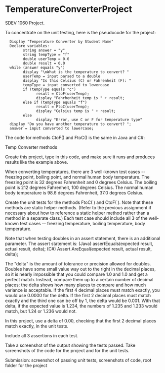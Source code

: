 # TemperatureConverterProject
SDEV 1060 Project.

To concentrate on the unit testing, here is the pseudocode for the project:

      Display "Temperature Converter by Student Name"
      Declare variables:
            string answer = "y"
            string tempType = "f"
            double userTemp = 0.0
            double result = 0.0
      while (answer equals "y")
            display "\nWhat is the temperature to convert? "
            userTemp = input parsed to a double
            display "Is this Celsius (C) or Fahrenheit (F): "
            tempType = input converted to lowercase
            if (tempType equals "c")
                  result = CtoF(userTemp);
                  display "Fahrhenheit temp is " + result;
            else if (tempType equals "f")
                  result = FtoC(userTemp);
                  display "Celsius temp is " + result;
            else
                  display "Error, use C or F for temperature type"
      display "Do you have another temperature to convert? ";
      answer = input converted to lowercase;


The code for methods CtoF() and FtoC() is the same in Java and C#:

Temp Converter methods

 

Create this project, type in this code, and make sure it runs and produces results like the example above.

When converting temperatures, there are 3 well-known test cases -- freezing point, boiling point, and normal human body temperature. The freezing point is 32 degrees Fahrenheit and 0 degrees Celsius. The boiling point is 212 degrees Fahrenheit, 100 degrees Celsius. The normal human body temperature is 98.6 degrees Fahrenheit, 37.0 degrees Celsius.

Create the unit tests for the methods FtoC( ) and CtoF( ). Note that these methods are static helper methods. (Refer to the previous assignment if necessary about how to reference a static helper method rather than a method in a separate class.) Each test case should include all 3 of the well-known test cases -- freezing temperature, boiling temperature, body temperature.

Note that when testing doubles in an assert statement, there is an additional parameter. The assert statement is:
(Java)    assertEquals(expected result, actual result, delta);
(C#)     Assert.AreEqual(expected result, actual result, delta);

The "delta" is the amount of tolerance or precision allowed for doubles. Doubles have some small value way out to the right in the decimal places, so it is nearly impossible that you could compare 1.0 and 1.0 and get a perfect match. Instead, compare them up to a certain number of decimal places; the delta shows how many places to compare and how much variance is acceptable. If the first 4 decimal places must match exactly, you would use 0.0000 for the delta. If the first 2 decimal places must match exactly and the third one can be off by 1, the delta would be 0.001. With that delta, if the expected value is 1.234, the numbers of 1.235 and 1.233 would match, but 1.24 or 1.236 would not.

In this project, use a delta of 0.00, checking that the first 2 decimal places match exactly, in the unit tests.

Include all 3 assertions in each test.

Take a screenshot of the output showing the tests passed. Take screenshots of the code for the project and for the unit tests.

Submission: screenshot of passing unit tests, screenshots of code, root folder for the project
